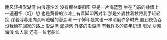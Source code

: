 晚风轻拂澎湖湾
白浪逐沙滩
没有椰林缀斜阳
只是一片海蓝蓝
坐在门前的矮墙上一遍遍怀（幻）想
也是黄昏的沙滩上有着脚印两对半
那是外婆拄着杖将我手轻轻挽
踩着薄暮走向余晖暖暖的澎湖湾
一个脚印是笑语一串消磨许多时光
直到夜色吞没我俩在回家的路上
澎湖湾 澎湖湾 外婆的澎湖湾
有我许多的童年幻想
阳光 沙滩 海浪 仙人掌
还有一位老船长
